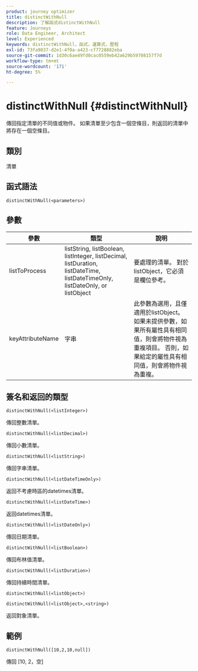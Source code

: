 ```yaml
---
product: journey optimizer
title: distinctWithNull
description: 了解函式distinctWithNull
feature: Journeys
role: Data Engineer, Architect
level: Experienced
keywords: distinctWithNull，函式，運算式，歷程
exl-id: 73fa9837-d2e1-4f0a-a423-cf7728882eba
source-git-commit: 1d30c6ae49fd0cac0559eb42a629b59708157f7d
workflow-type: tm+mt
source-wordcount: '171'
ht-degree: 5%

---
```


# distinctWithNull {#distinctWithNull}

傳回指定清單的不同值或物件。 如果清單至少包含一個空條目，則返回的清單中將存在一個空條目。

## 類別

清單

## 函式語法

`distinctWithNull(<parameters>)`

## 參數

| 參數 | 類型 | 說明 |
|-----------|------------------|------------------|
| listToProcess | listString, listBoolean, listInteger, listDecimal, listDuration, listDateTime, listDateTimeOnly, listDateOnly, or listObject | 要處理的清單。 對於listObject，它必須是欄位參考。 |
| keyAttributeName | 字串 | 此參數為選用，且僅適用於listObject。 如果未提供參數，如果所有屬性具有相同值，則會將物件視為重複項目。 否則，如果給定的屬性具有相同值，則會將物件視為重複。 |

## 簽名和返回的類型

`distinctWithNull(<listInteger>)`

傳回整數清單。

`distinctWithNull(<listDecimal>)`

傳回小數清單。

`distinctWithNull(<listString>)`

傳回字串清單。

`distinctWithNull(<listDateTimeOnly>)`

返回不考慮時區的datetimes清單。

`distinctWithNull(<listDateTime>)`

返回datetimes清單。

`distinctWithNull(<listDateOnly>)`

傳回日期清單。

`distinctWithNull(<listBoolean>)`

傳回布林值清單。

`distinctWithNull(<listDuration>)`

傳回持續時間清單。

`distinctWithNull(<listObject>)`

`distinctWithNull(<listObject>,<string>)`

返回對象清單。

## 範例

`distinctWithNull([10,2,10,null])`

傳回 [10, 2，空]
